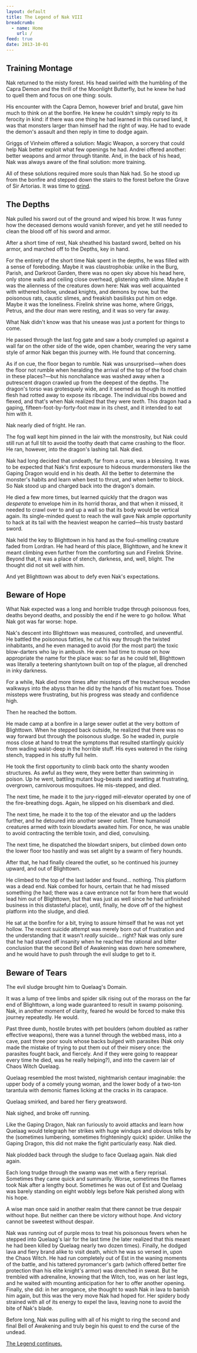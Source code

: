 ```yaml
---
layout: default
title: The Legend of Nak VIII
breadcrumb:
  - name: Home
    url: /
feed: true
date: 2013-10-01
---
```

## Training Montage

Nak returned to the misty forest.  His head swirled with the humbling of the Capra Demon and the thrill of the Moonlight Butterfly, but he knew he had to quell them and focus on one thing: souls.

His encounter with the Capra Demon, however brief and brutal, gave him much to think on at the bonfire.  He knew he couldn't simply reply to its ferocity in kind: if there was one thing he had learned in this cursed land, it was that monsters larger than himself had the right of way.  He had to evade the demon's assault and then reply in time to dodge again.

Griggs of Vinheim offered a solution: Magic Weapon, a sorcery that could help Nak better exploit what few openings he had.  Andrei offered another: better weapons and armor through titanite.  And, in the back of his head, Nak was always aware of the final solution: more training.

All of these solutions required more souls than Nak had.  So he stood up from the bonfire and stepped down the stairs to the forest before the Grave of Sir Artorias.  It was time to [grind](http://www.youtube.com/watch?v=DP3MFBzMH2o).

## The Depths

Nak pulled his sword out of the ground and wiped his brow.  It was funny how the deceased demons would vanish forever, and yet he still needed to clean the blood off of his sword and armor.

After a short time of rest, Nak sheathed his bastard sword, belted on his armor, and marched off to the Depths, key in hand.

For the entirety of the short time Nak spent in the depths, he was filled with a sense of foreboding.  Maybe it was claustrophobia: unlike in the Burg, Parish, and Darkroot Garden, there was no open sky above his head here, only stone walls and ceiling close overhead, glistening with slime.  Maybe it was the alienness of the creatures down here: Nak was well acquainted with withered hollow, undead knights, and demons by now, but the poisonous rats, caustic slimes, and freakish basilisks put him on edge.  Maybe it was the loneliness.  Firelink shrine was home, where Griggs, Petrus, and the dour man were resting, and it was so very far away.

What Nak didn't know was that his unease was just a portent for things to come.

He passed through the last fog gate and saw a body crumpled up against a wall far on the other side of the wide, open chamber, wearing the very same style of armor Nak began this journey with.  He found that concerning.

As if on cue, the floor began to rumble.  Nak was unsurprised—when does the floor not rumble when heralding the arrival of the top of the food chain in these places?—but his nonchalance was washed away when a putrescent dragon crawled up from the deepest of the depths.  The dragon's torso was grotesquely wide, and it seemed as though its mottled flesh had rotted away to expose its ribcage.  The individual ribs bowed and flexed, and that's when Nak realized that they were *teeth*.  This dragon had a gaping, fifteen-foot-by-forty-foot maw in its chest, and it intended to eat him with it.

Nak nearly died of fright.  He ran.

The fog wall kept him pinned in the lair with the monstrosity, but Nak could still run at full tilt to avoid the toothy death that came crashing to the floor.  He ran, however, into the dragon's lashing tail.  Nak died.

Nak had long decided that undeath, far from a curse, was a blessing.  It was to be expected that Nak's first exposure to hideous murdermonsters like the Gaping Dragon would end in his death.  All the better to determine the monster's habits and learn when best to thrust, and when better to block.  So Nak stood up and charged back into the dragon's domain.

He died a few more times, but learned quickly that the dragon was *desperate* to envelope him in its horrid thorax, and that when it missed, it needed to crawl over to and up a wall so that its body would be vertical again.  Its single-minded quest to reach the wall gave Nak ample opportunity to hack at its tail with the heaviest weapon he carried—his trusty bastard sword.

Nak held the key to Blighttown in his hand as the foul-smelling creature faded from Lordran.  He had heard of this place, Blighttown, and he knew it meant climbing even further from the comforting sun and Firelink Shrine.  Beyond that, it was a place of stench, darkness, and, well, blight.  The thought did not sit well with him.

And yet Blighttown was about to defy even Nak's expectations.

## Beware of Hope

What Nak expected was a long and horrible trudge through poisonous foes, deaths beyond deaths, and possibly the end if he were to go hollow.  What Nak got was far worse: hope.

Nak's descent into Blighttown was measured, controlled, and uneventful.  He battled the poisonous fatties, he cut his way through the twisted inhabitants, and he even managed to avoid (for the most part) the toxic blow-darters who lay in ambush.  He even had time to muse on how appropriate the name for the place was: so far as he could tell, Blighttown was literally a teetering shantytown built on top of the plague, all drenched in inky darkness.

For a while, Nak died more times after missteps off the treacherous wooden walkways into the abyss than he did by the hands of his mutant foes.  Those missteps were frustrating, but his progress was steady and confidence high.

Then he reached the bottom.

He made camp at a bonfire in a large sewer outlet at the very bottom of Blighttown.  When he stepped back outside, he realized that there was no way forward but through the poisonous sludge.  So he waded in, purple moss close at hand to treat the symptoms that resulted startlingly quickly from wading waist-deep in the horrible stuff.  His eyes watered in the rising stench, trapped in his stuffy full helm.

He took the first opportunity to climb back onto the shanty wooden structures.  As awful as they were, they were better than swimming in poison.  Up he went, battling mutant bug-beasts and swatting at frustrating, overgrown, carnivorous mosquitoes.  He mis-stepped, and died.

The next time, he made it to the jury-rigged mill-elevator operated by one of the fire-breathing dogs.  Again, he slipped on his disembark and died.

The next time, he made it to the top of the elevator and up the ladders further, and he detoured into another sewer outlet.  Three humanoid creatures armed with toxin blowdarts awaited him.  For once, he was unable to avoid contracting the terrible toxin, and died, convulsing.

The next time, he dispatched the blowdart snipers, but climbed down onto the lower floor too hastily and was set alight by a swarm of fiery hounds.

After that, he had finally cleared the outlet, so he continued his journey upward, and out of Blighttown.

He climbed to the top of the last ladder and found... nothing.  This platform was a dead end.  Nak combed for hours, certain that he had missed something (he had; there was a cave entrance not far from here that would lead him out of Blighttown, but that was just as well since he had unfinished business in this distasteful place), until, finally, he dove off of the highest platform into the sludge, and died.

He sat at the bonfire for a bit, trying to assure himself that he was not yet hollow.  The recent suicide attempt was merely born out of frustration and the understanding that it wasn't *really* suicide... right?  Nak was only sure that he had staved off insanity when he reached the rational and bitter conclusion that the second Bell of Awakening was down here somewhere, and he would have to push through the evil sludge to get to it.

## Beware of Tears

The evil sludge brought him to Quelaag's Domain.

It was a lump of tree limbs and spider silk rising out of the morass on the far end of Blighttown, a long wade guaranteed to result in swamp poisoning.  Nak, in another moment of clarity, feared he would be forced to make this journey repeatedly.  He would.

Past three dumb, hostile brutes with pet boulders (whom doubled as rather effective weapons), there was a tunnel through the webbed mass, into a cave, past three poor souls whose backs bulged with parasites (Nak only made the mistake of trying to put them out of their misery once: the parasites fought back, and fiercely.  And if they were going to reappear every time he died, was he really helping?), and into the cavern lair of Chaos Witch Quelaag.

Quelaag resembled the most twisted, nightmarish centaur imaginable: the upper body of a comely young woman, and the lower body of a two-ton tarantula with demonic flames licking at the cracks in its carapace.

Quelaag smirked, and bared her fiery greatsword.

Nak sighed, and broke off running.

Like the Gaping Dragon, Nak ran furiously to avoid attacks and learn how Quelaag would telegraph her strikes with huge windups and obvious tells by the (sometimes lumbering, sometimes frighteningly quick) spider.  Unlike the Gaping Dragon, this did not make the fight particularly easy.  Nak died.

Nak plodded back through the sludge to face Quelaag again.  Nak died again.

Each long trudge through the swamp was met with a fiery reprisal.  Sometimes they came quick and summarily.  Worse, sometimes the flames took Nak after a lengthy bout.  Sometimes he was out of Est and Quelaag was barely standing on eight wobbly legs before Nak perished along with his hope.

A wise man once said in another realm that there cannot be true despair without hope.  But neither can there be victory without hope.  And victory cannot be sweetest without despair.

Nak was running out of purple moss to treat his poisonous fevers when he stepped into Quelaag's lair for the last time (he later realized that this meant he had been killed by Quelaag nearly two dozen times).  Finally, he dodged lava and fiery brand alike to visit death, which he was so versed in, upon the Chaos Witch.  He had run completely out of Est in the waning moments of the battle, and his tattered pyromancer's garb (which offered better fire protection than his elite knight's armor) was drenched in sweat.  But he trembled with adrenaline, knowing that the Witch, too, was on her last legs, and he waited with mounting anticipation for her to offer another opening.  Finally, she did: in her arrogance, she thought to wash Nak in lava to banish him again, but this was the very move Nak had hoped for.  Her spidery body strained with all of its energy to expel the lava, leaving none to avoid the bite of Nak's blade.

Before long, Nak was pulling with all of his might to ring the second and final Bell of Awakening and truly begin his quest to end the curse of the undead.

[The Legend continues.](nak-9.html)
